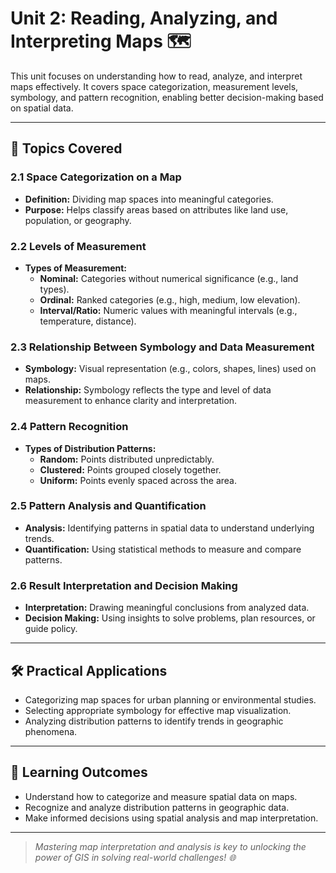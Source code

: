 # Unit 2: Reading, Analyzing, and Interpreting Maps 🗺️

This unit focuses on understanding how to read, analyze, and interpret maps effectively. It covers space categorization, measurement levels, symbology, and pattern recognition, enabling better decision-making based on spatial data.

---

## 📖 **Topics Covered**

### 2.1 Space Categorization on a Map
- **Definition:** Dividing map spaces into meaningful categories.
- **Purpose:** Helps classify areas based on attributes like land use, population, or geography.

### 2.2 Levels of Measurement
- **Types of Measurement:**  
  - **Nominal:** Categories without numerical significance (e.g., land types).  
  - **Ordinal:** Ranked categories (e.g., high, medium, low elevation).  
  - **Interval/Ratio:** Numeric values with meaningful intervals (e.g., temperature, distance).

### 2.3 Relationship Between Symbology and Data Measurement
- **Symbology:** Visual representation (e.g., colors, shapes, lines) used on maps.  
- **Relationship:** Symbology reflects the type and level of data measurement to enhance clarity and interpretation.

### 2.4 Pattern Recognition
- **Types of Distribution Patterns:**  
  - **Random:** Points distributed unpredictably.  
  - **Clustered:** Points grouped closely together.  
  - **Uniform:** Points evenly spaced across the area.  

### 2.5 Pattern Analysis and Quantification
- **Analysis:** Identifying patterns in spatial data to understand underlying trends.  
- **Quantification:** Using statistical methods to measure and compare patterns.

### 2.6 Result Interpretation and Decision Making
- **Interpretation:** Drawing meaningful conclusions from analyzed data.  
- **Decision Making:** Using insights to solve problems, plan resources, or guide policy.

---

## 🛠 **Practical Applications**
- Categorizing map spaces for urban planning or environmental studies.
- Selecting appropriate symbology for effective map visualization.
- Analyzing distribution patterns to identify trends in geographic phenomena.

---

## 🎯 **Learning Outcomes**
- Understand how to categorize and measure spatial data on maps.
- Recognize and analyze distribution patterns in geographic data.
- Make informed decisions using spatial analysis and map interpretation.

---

> _Mastering map interpretation and analysis is key to unlocking the power of GIS in solving real-world challenges! 🌐_
